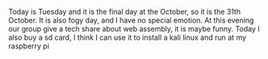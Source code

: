 Today is Tuesday and it is the final day at the October, so it is the 31th October. It is also fogy day, and I have no special emotion. At this evening our group give a tech share about web assembly, it is maybe funny. Today I also buy a sd card, I think I can use it to install a kali linux and run at my raspberry pi
